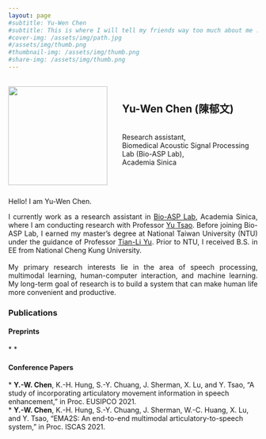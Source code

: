 ```yaml
---
layout: page
#subtitle: Yu-Wen Chen 
#subtitle: This is where I will tell my friends way too much about me ..
#cover-img: /assets/img/path.jpg
#/assets/img/thumb.png
#thumbnail-img: /assets/img/thumb.png
#share-img: /assets/img/thumb.png
---
```


<br />
<img src="/assets/img/thumb.png" align="left" width="200px" style="vertical-align:middle;margin:0px 30px 10px 0px" />
<h2>Yu-Wen Chen (陳郁文)</h2><br />
Research assistant,<br />
Biomedical Acoustic Signal Processing Lab (Bio-ASP Lab),<br />
Academia Sinica<br />


<br clear="left"/>

Hello! I am Yu-Wen Chen.<br />
<div style="text-align: justify"> 
I currently work as a research assistant in <a href="https://bio-asplab.citi.sinica.edu.tw/">Bio-ASP Lab</a>, Academia Sinica, where I am conducting research with Professor <a href="https://www.citi.sinica.edu.tw/pages/yu.tsao/index_en.html">Yu Tsao</a>.
Before joining Bio-ASP Lab, I earned my master’s degree at National Taiwan University (NTU) under the guidance of Professor <a href="https://www.ee.ntu.edu.tw/profile1.php?teacher_id=901166">Tian-Li Yu</a>. Prior to NTU, I received B.S. in EE from National Cheng Kung University. <br />
<br />
My primary research interests lie in the area of speech processing, multimodal learning, human-computer interaction, and machine learning. My long-term goal of research is to build a system that can make human life more convenient and productive.
</div>

<h3>Publications</h3>

<h4>Preprints</h4>
*
*

<h4>Conference Papers</h4>
* <b>Y.-W. Chen</b>, K.-H. Hung, S.-Y. Chuang, J. Sherman, X. Lu, and Y. Tsao, “A study of incorporating articulatory movement information in speech enhancement,” in Proc. EUSIPCO 2021. <br />
* <b>Y.-W. Chen</b>, K.-H. Hung, S.-Y. Chuang, J. Sherman, W.-C. Huang, X. Lu, and Y. Tsao, “EMA2S: An end-to-end multimodal articulatory-to-speech system,” in Proc. ISCAS 2021. <br />
